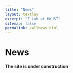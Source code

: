 ```yaml
---
title: "News"
layout: textlay
excerpt: "Z Lab at HKUST"
sitemap: false
permalink: /allnews.html
---
```


# News

<!-- {% for article in site.data.news %}
<p>{{ article.date }} <br>
<em>{{ article.headline | markdownify}}</em></p>
{% endfor %} -->

#### The site is under construction
